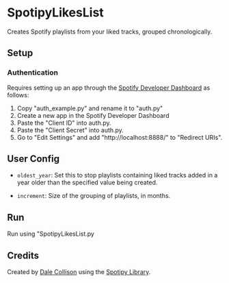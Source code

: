 # SpotipyLikesList

Creates Spotify playlists from your liked tracks, grouped chronologically.

## Setup

### Authentication 

Requires setting up an app through the [Spotify Developer Dashboard](https://developer.spotify.com/dashboard) as follows:

1. Copy "auth_example.py" and rename it to "auth.py"
2. Create a new app in the Spotify Developer Dashboard
3. Paste the "Client ID" into auth.py.
4. Paste the "Client Secret" into auth.py.
5. Go to "Edit Settings" and add "http://localhost:8888/" to "Redirect URIs".

## User Config

- ```oldest_year```: Set this to stop playlists containing liked tracks added in a year older than the specified value being created.

- ```increment```: Size of the grouping of playlists, in months.

## Run

Run using "SpotipyLikesList.py

## Credits

Created by [Dale Collison](https://github.com/dcollison) using the [Spotipy Library](https://spotipy.readthedocs.io/en/master/).

